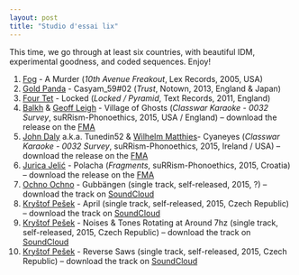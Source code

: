 ```yaml
---
layout: post
title: "Studio d'essai lix"
---
```


This time, we go through at least six countries, with beautiful IDM, experimental goodness, and coded sequences. Enjoy!

1. [Fog](http://musicbrainz.org/artist/ce5ddfcd-bd2e-487a-b06a-cae007dc112e) - A Murder (_10th Avenue Freakout_, Lex Records, 2005, USA)
1. [Gold Panda](http://musicbrainz.org/artist/bfbccd40-1a06-4ee7-b24d-b2f8cc714fa9) - Casyam_59#02 (_Trust_, Notown, 2013, England & Japan)
1. [Four Tet](http://musicbrainz.org/artist/3bcff06f-675a-451f-9075-99e8657047e8) - Locked (_Locked / Pyramid_, Text Records, 2011, England)
1. [Balkh](http://musicbrainz.org/artist/ef151cc3-272d-4224-906a-b5f0419c4ad4) & [Geoff Leigh](http://musicbrainz.org/artist/2a850ab7-fdba-4b2c-b69d-b89d3f09f65a) - Village of Ghosts (_Classwar Karaoke - 0032 Survey_, suRRism-Phonoethics, 2015, USA / England) – download the release on the [FMA](http://freemusicarchive.org/music/Classwar_Karaoke/Classwar_Karaoke_-_0032_Survey/)
1. [John Daly](http://musicbrainz.org/artist/0645e936-b339-495a-8077-089c7ec5d57c) a.k.a. Tunedin52 & [Wilhelm Matthies](http://musicbrainz.org/artist/57bedc04-18c7-41fe-a854-8c9e2f4e8999)- Cyaneyes (_Classwar Karaoke - 0032 Survey_, suRRism-Phonoethics, 2015, Ireland / USA) – download the release on the [FMA](http://freemusicarchive.org/music/Classwar_Karaoke/Classwar_Karaoke_-_0032_Survey/)
1. [Jurica Jelić](http://musicbrainz.org/artist/11784397-2d60-4781-aa6d-92a445d8ca3b) - Polacha (_Fragments_, suRRism-Phonoethics, 2015, Croatia) – download the release on the [FMA](http://freemusicarchive.org/music/Jurica_Jelic/Fragments_1861/)
1. [Ochno Ochno](http://musicbrainz.org/artist/e4dc19d7-03a1-4f0d-8d49-9fb541c72fdd) - Gubbängen (single track, self-released, 2015, ?) – download the track on [SoundCloud](https://soundcloud.com/ochnochno/gubbangen)
1. [Kryštof Pešek](http://musicbrainz.org/artist/01257ed4-f188-4fa8-9030-9025b02f29a5) - April (single track, self-released, 2015, Czech Republic) – download the track on [SoundCloud](https://soundcloud.com/k_o_f/april)
1. [Kryštof Pešek](http://musicbrainz.org/artist/01257ed4-f188-4fa8-9030-9025b02f29a5) - Noises & Tones Rotating at Around 7hz (single track, self-released, 2015, Czech Republic) – download the track on [SoundCloud](https://soundcloud.com/k_o_f/noises-tones-rotating-at-around-7hz)
1. [Kryštof Pešek](http://musicbrainz.org/artist/01257ed4-f188-4fa8-9030-9025b02f29a5) - Reverse Saws (single track, self-released, 2015, Czech Republic) – download the track on [SoundCloud](https://soundcloud.com/k_o_f/reverse-saws)